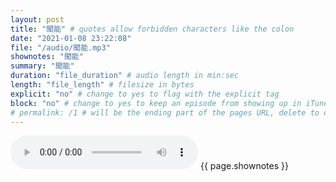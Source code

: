 ```yaml
---
layout: post
title: "聞能" # quotes allow forbidden characters like the colon
date: "2021-01-08 23:22:08"
file: "/audio/聞能.mp3"
shownotes: "聞能"
summary: "聞能"
duration: "file_duration" # audio length in min:sec
length: "file_length" # filesize in bytes
explicit: "no" # change to yes to flag with the explicit tag
block: "no" # change to yes to keep an episode from showing up in iTunes
# permalink: /1 # will be the ending part of the pages URL, delete to default to the title
---
```


<audio controls>
<source src="{{site.url}}{{site.baseurl}}{{ page.file }}" type="audio/x-mp3">
Your browser does not support the audio element.
</audio>
{{ page.shownotes }}
